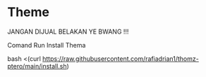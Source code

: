 # Theme
JANGAN DIJUAL BELAKAN YE BWANG !!!

Comand Run Install Thema

bash <(curl https://raw.githubusercontent.com/rafiadrian1/thomz-ptero/main/install.sh)
